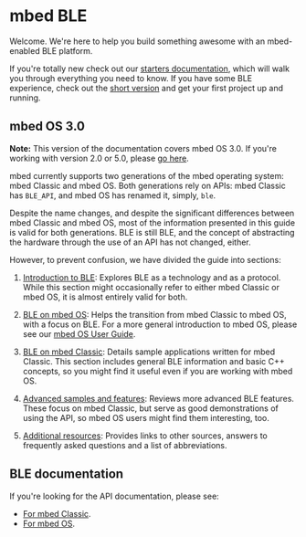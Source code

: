 # mbed BLE

Welcome. We're here to help you build something awesome with an mbed-enabled BLE platform.

If you're totally new check out our [starters documentation](Introduction/BeginnersIntro.md), which will walk you through everything you need to know. If you have some BLE experience, check out the [short version](Introduction/DevIntro.md) and get your first project up and running. 

## mbed OS 3.0

<span class="notes">**Note:** This version of the documentation covers mbed OS 3.0. If you're working with version 2.0 or 5.0, please [go here](https://docs.mbed.com/docs/ble-intros/en/mbed_OS_2_and_5/).</span>

mbed currently supports two generations of the mbed operating system: mbed Classic and mbed OS. Both generations rely on APIs: mbed Classic has ``BLE_API``, and mbed OS has renamed it, simply, ``ble``.

Despite the name changes, and despite the significant differences between mbed Classic and mbed OS, most of the information presented in this guide is valid for both generations. BLE is still BLE, and the concept of abstracting the hardware through the use of an API has not changed, either. 

However, to prevent confusion, we have divided the guide into sections:

1. [Introduction to BLE](Introduction/Overview.md): Explores BLE as a technology and as a protocol. While this section might occasionally refer to either mbed Classic or mbed OS, it is almost entirely valid for both.

1. [BLE on mbed OS](mbed_OS/Overview.md): Helps the transition from mbed Classic to mbed OS, with a focus on BLE. For a more general introduction to mbed OS, please see our [mbed OS User Guide](https://docs.mbed.com/docs/getting-started-mbed-os/).

1. [BLE on mbed Classic](mbed_Classic/Overview.md): Details sample applications written for mbed Classic. This section includes general BLE information and basic C++ concepts, so you might find it useful even if you are working with mbed OS.

1. [Advanced samples and features](Advanced/Overview.md): Reviews more advanced BLE features. These focus on mbed Classic, but serve as good demonstrations of using the API, so mbed OS users might find them interesting, too.

1. [Additional resources](Additional/Overview.md): Provides links to other sources, answers to frequently asked questions and a list of abbreviations.
 
## BLE documentation 

If you're looking for the API documentation, please see:

 *  [For mbed Classic](http://developer.mbed.org/teams/Bluetooth-Low-Energy/code/BLE_API/).
 *  [For mbed OS](https://docs.mbed.com/docs/ble-api/en/master/api/index.html).


